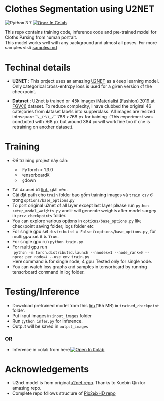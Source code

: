 # Clothes Segmentation using U2NET

![Python 3.7](https://img.shields.io/badge/python-3.8-green.svg)
[![Open In Colab](https://colab.research.google.com/assets/colab-badge.svg)](https://colab.research.google.com/drive/1EhEy3uQh-5oOSagUotVOJAf8m7Vqn0D6?usp=sharing)

This repo contains training code, inference code and pre-trained model for Cloths Parsing from human portrait.</br>
This model works well with any background and almost all poses. For more samples visit [samples.md](samples.md)

# Techinal details

-   **U2NET** : This project uses an amazing [U2NET](https://arxiv.org/abs/2005.09007) as a deep learning model. Only categorical cross-entropy loss is used for a given version of the checkpoint.

-   **Dataset** : U2net is trained on 45k images [iMaterialist (Fashion) 2019 at FGVC6](https://www.kaggle.com/c/imaterialist-fashion-2019-FGVC6/data) dataset. To reduce complexity, I have clubbed the original 46 categories from dataset labels into supperclass. All images are resized intosquare `¯\_(ツ)_/¯` 768 x 768 px for training. (This experiment was conducted with 768 px but around 384 px will work fine too if one is retraining on another dataset).

# Training

-   Để training project này cần:
<ul>
    <ul>
    <li>&nbsp; PyTorch > 1.3.0</li>
    <li>&nbsp; tensorboardX</li>
    <li>&nbsp; gdown</li>
    </ul>
</ul>

-   Tải dataset từ [link](https://www.kaggle.com/c/imaterialist-fashion-2019-FGVC6/data), giải nén.
-   Cài đặt path cho `train` folder bao gồm training images và `train.csv` ở trong `options/base_options.py`
-   To port original u2net of all layer except last layer please run `python setup_model_weights.py` and it will generate weights after model surgey in `prev_checkpoints` folder.
-   You can explore various options in `options/base_options.py` like checkpoint saving folder, logs folder etc.
-   For single gpu set `distributed = False` in `options/base_options.py`, for multi gpu set it to `True`.
-   For single gpu run `python train.py`
-   For multi gpu run <br>
    &nbsp;`python -m torch.distributed.launch --nnodes=1 --node_rank=0 --nproc_per_node=4 --use_env train.py` <br>
    Here command is for single node, 4 gpu. Tested only for single node.
-   You can watch loss graphs and samples in tensorboard by running tensorboard command in log folder.

# Testing/Inference

-   Download pretrained model from this [link](https://drive.google.com/file/d/1mhF3yqd7R-Uje092eypktNl-RoZNuiCJ/view?usp=sharing)(165 MB) in `trained_checkpoint` folder.
-   Put input images in `input_images` folder
-   Run `python infer.py` for inference.
-   Output will be saved in `output_images`

### OR

-   Inference in colab from here [![Open In Colab](https://colab.research.google.com/assets/colab-badge.svg)](https://colab.research.google.com/drive/1EhEy3uQh-5oOSagUotVOJAf8m7Vqn0D6?usp=sharing)

# Acknowledgements

-   U2net model is from original [u2net repo](https://github.com/xuebinqin/U-2-Net). Thanks to Xuebin Qin for amazing repo.
-   Complete repo follows structure of [Pix2pixHD repo](https://github.com/NVIDIA/pix2pixHD)
